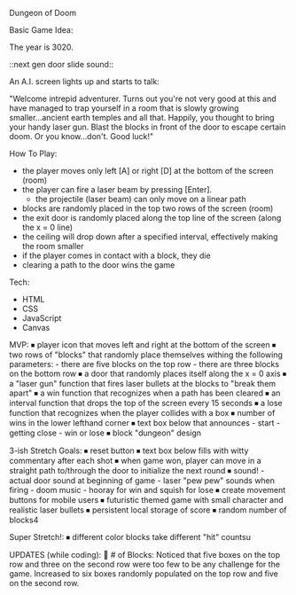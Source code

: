 Dungeon of Doom

Basic Game Idea:

The year is 3020.

::next gen door slide sound::

An A.I. screen lights up and starts to talk: 

"Welcome intrepid adventurer. Turns out you're not very good at this and have managed to trap yourself in a room that is slowly growing smaller...ancient earth temples and all that. Happily, you thought to bring your handy laser gun. Blast the blocks in front of the door to escape certain doom. Or you know...don't. Good luck!"


How To Play:
- the player moves only left [A] or right [D] at the bottom of the screen (room)
- the player can fire a laser beam by pressing [Enter].
    - the projectile (laser beam) can only move on a linear path
- blocks are randomly placed in the top two rows of the screen (room)
- the exit door is randomly placed along the top line of the screen (along the x = 0 line)
- the ceiling will drop down after a specified interval, effectively making the room smaller
- if the player comes in contact with a block, they die
- clearing a path to the door wins the game


Tech:
- HTML
- CSS
- JavaScript
- Canvas


MVP:
⏹ player icon that moves left and right at the bottom of the screen
⏹ two rows of "blocks" that randomly place themselves withing the following parameters:
    - there are five blocks on the top row
    - there are three blocks on the bottom row
⏹ a door that randomly places itself along the x = 0 axis
⏹ a "laser gun" function that fires laser bullets at the blocks to "break them apart"
⏹ a win function that recognizes when a path has been cleared
⏹ an interval function that drops the top of the screen every 15 seconds 
⏹ a lose function that recognizes when the player collides with a box
⏹ number of wins in the lower lefthand corner
⏹ text box below that announces 
    - start
    - getting close
    - win or lose
⏹ block "dungeon" design


3-ish Stretch Goals:
⏹ reset button
⏹ text box below fills with witty commentary after each shot
⏹ when game won, player can move in a straight path to/through the door to initialize the next round
⏹ sound!
    - actual door sound at beginning of game
    - laser "pew pew" sounds when firing
    - doom music
    - hooray for win and squish for lose 
⏹ create movement buttons for mobile users
⏹ futuristic themed game with small character and realistic laser bullets
⏹ persistent local storage of score
⏹ random number of blocks4

Super Stretch!:
⏹ different color blocks take different "hit" countsu


UPDATES (while coding):
👾 # of Blocks: Noticed that five boxes on the top row and three on the second row were too few to be any challenge for the game. Increased to six boxes randomly populated on the top row and five on the second row.